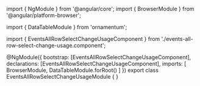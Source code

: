 import { NgModule } from '@angular/core';
import { BrowserModule } from '@angular/platform-browser';
  
import { DataTableModule } from 'ornamentum';
  
import { EventsAllRowSelectChangeUsageComponent } from './events-all-row-select-change-usage.component';

@NgModule({
 bootstrap: [EventsAllRowSelectChangeUsageComponent],
 declarations: [EventsAllRowSelectChangeUsageComponent],
 imports: [
    BrowserModule, 
    DataTableModule.forRoot()
  ]
})
export class EventsAllRowSelectChangeUsageModule {
}
